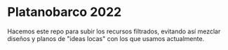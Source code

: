 # Platanobarco 2022

Hacemos este repo para subir los recursos filtrados, evitando así mezclar diseños y planos de "ideas locas" con los que usamos actualmente.
